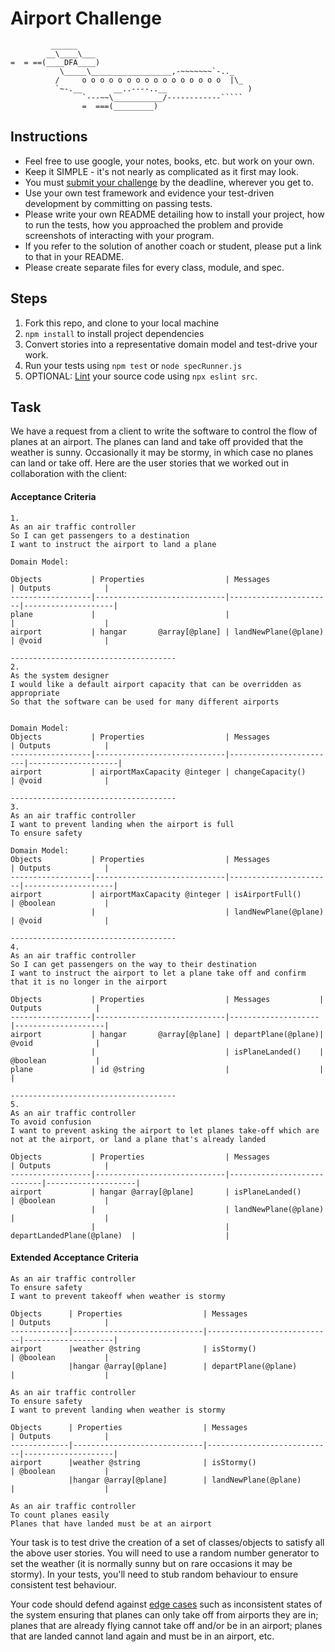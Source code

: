 Airport Challenge
=================

```
         ______
        __\____\___
=  = ==(____DFA____)
           \_____\__________________,-~~~~~~~`-.._
          /     o o o o o o o o o o o o o o o o  |\_
          `~-.__       __..----..__                  )
                `---~~\___________/------------`````
                =  ===(_________)

```

Instructions
---------

* Feel free to use google, your notes, books, etc. but work on your own.
* Keep it SIMPLE - it's not nearly as complicated as it first may look.
* You must [submit your challenge](https://airtable.com/shrUGm2T8TYCFAmjN) by the deadline, wherever you get to.
* Use your own test framework and evidence your test-driven development by committing on passing tests.
* Please write your own README detailing how to install your project, how to run the tests, how you approached the problem and provide screenshots of interacting with your program.
* If you refer to the solution of another coach or student, please put a link to that in your README.
* Please create separate files for every class, module, and spec.

Steps
-------

1. Fork this repo, and clone to your local machine
2. `npm install` to install project dependencies
3. Convert stories into a representative domain model and test-drive your work.
4. Run your tests using `npm test` or `node specRunner.js`
5. OPTIONAL: [Lint](https://eslint.org/docs/user-guide/getting-started) your source code using `npx eslint src`.

Task
-----

We have a request from a client to write the software to control the flow of planes at an airport. The planes can land and take off provided that the weather is sunny. Occasionally it may be stormy, in which case no planes can land or take off.  Here are the user stories that we worked out in collaboration with the client:

#### Acceptance Criteria
```
1. 
As an air traffic controller
So I can get passengers to a destination
I want to instruct the airport to land a plane

Domain Model: 

Objects           | Properties                  | Messages              | Outputs            |
------------------|-----------------------------|-----------------------|--------------------|
plane             |                             |                       |                    |
airport           | hangar       @array[@plane] | landNewPlane(@plane)  | @void              |

-------------------------------------
2.
As the system designer
I would like a default airport capacity that can be overridden as appropriate
So that the software can be used for many different airports


Domain Model: 
Objects           | Properties                  | Messages               | Outputs            |
------------------|-----------------------------|------------------------|--------------------|
airport           | airportMaxCapacity @integer | changeCapacity()       | @void              |

-------------------------------------
3. 
As an air traffic controller
I want to prevent landing when the airport is full
To ensure safety

Domain Model: 
Objects           | Properties                  | Messages              | Outputs            |
------------------|-----------------------------|-----------------------|--------------------|
airport           | airportMaxCapacity @integer | isAirportFull()       | @boolean           |
                  |                             | landNewPlane(@plane)  | @void              |

-------------------------------------
4.
As an air traffic controller
So I can get passengers on the way to their destination
I want to instruct the airport to let a plane take off and confirm that it is no longer in the airport

Objects           | Properties                  | Messages           | Outputs            |
------------------|-----------------------------|--------------------|--------------------|
airport           | hangar       @array[@plane] | departPlane(@plane)| @void              |
                  |                             | isPlaneLanded()    | @boolean           |
plane             | id @string                  |                    |                    |

-------------------------------------
5.
As an air traffic controller
To avoid confusion
I want to prevent asking the airport to let planes take-off which are not at the airport, or land a plane that's already landed

Objects           | Properties                  | Messages                   | Outputs            |
------------------|-----------------------------|----------------------------|--------------------|
airport           | hangar @array[@plane]       | isPlaneLanded()            | @boolean           |
                  |                             | landNewPlane(@plane)       |                    |
                  |                             | departLandedPlane(@plane)  |                    |
```

#### Extended Acceptance Criteria
```
As an air traffic controller
To ensure safety
I want to prevent takeoff when weather is stormy

Objects      | Properties                  | Messages                   | Outputs            |
-------------|-----------------------------|----------------------------|--------------------|
airport      |weather @string              | isStormy()                 | @boolean           |
             |hangar @array[@plane]        | departPlane(@plane)        |                    |

As an air traffic controller
To ensure safety
I want to prevent landing when weather is stormy

Objects      | Properties                  | Messages                   | Outputs            |
-------------|-----------------------------|----------------------------|--------------------|
airport      |weather @string              | isStormy()                 | @boolean           |
             |hangar @array[@plane]        | landNewPlane(@plane)       |                    |

As an air traffic controller
To count planes easily
Planes that have landed must be at an airport
```

Your task is to test drive the creation of a set of classes/objects to satisfy all the above user stories. You will need to use a random number generator to set the weather (it is normally sunny but on rare occasions it may be stormy). In your tests, you'll need to stub random behaviour to ensure consistent test behaviour.

Your code should defend against [edge cases](http://programmers.stackexchange.com/questions/125587/what-are-the-difference-between-an-edge-case-a-corner-case-a-base-case-and-a-b) such as inconsistent states of the system ensuring that planes can only take off from airports they are in; planes that are already flying cannot take off and/or be in an airport; planes that are landed cannot land again and must be in an airport, etc.
